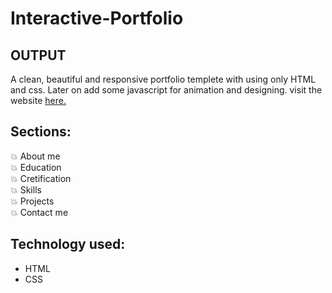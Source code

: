 # Interactive-Portfolio 

## OUTPUT
A clean, beautiful and responsive portfolio templete with using only HTML and css.
Later on add some javascript for animation and designing.
visit the website [here.](https://deypriyanka.github.io/Portfolio/)






## Sections:
💥 About me\
💥 Education\
💥 Cretification\
💥 Skills\
💥 Projects\
💥 Contact me

## Technology used:
- HTML
- CSS

